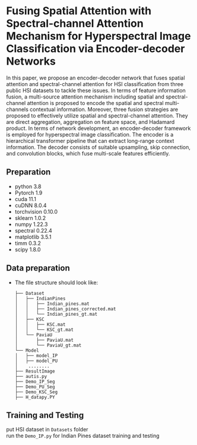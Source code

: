# Fusing Spatial Attention with Spectral-channel Attention Mechanism for Hyperspectral Image Classification via Encoder-decoder Networks
In this paper, we propose an encoder-decoder network that fuses spatial attention and spectral-channel attention for HSI classification from three public HSI datasets to tackle these issues.
In terms of feature information fusion, a multi-source attention mechanism including spatial and spectral-channel attention is proposed to encode the spatial and spectral multi-channels contextual information.
Moreover, three fusion strategies are proposed to effectively utilize spatial and spectral-channel attention.
They are direct aggregation, aggregation on feature space, and Hadamard product.
In terms of network development, an encoder-decoder framework is employed for hyperspectral image classification.
The encoder is a hierarchical transformer pipeline that can extract long-range context information. 
The decoder consists of suitable upsampling, skip connection, and convolution blocks, which fuse multi-scale features efficiently.

## Preparation
* python 3.8 
* Pytorch 1.9
* cuda 11.1 
* cuDNN 8.0.4
* torchvision 0.10.0
* sklearn 1.0.2
* numpy 1.22.3
* spectral 0.22.4
* matplotlib 3.5.1
* timm 0.3.2
* scipy 1.8.0


## Data preparation
- The file structure should look like:
  ```
  ├── Dataset
  │   ├── IndianPines
  │   │   ├── Indian_pines.mat
  │   │   ├── Indian_pines_corrected.mat
  │   │   └── Indian_pines_gt.mat
  │   ├── KSC
  │   │   ├── KSC.mat
  │   │   └── KSC_gt.mat
  │   └── PaviaU
  │       ├── PaviaU.mat
  │       └── PaviaU_gt.mat
  └── Model
  │   ├── model_IP
  │   ├── model_PU
  │    ........
  ├── ResultImage
  ├── autis.py
  ├── Demo_IP_Seg
  ├── Demo_PU_Seg
  ├── Demo_KSC_Seg
  ├── H_datapy.PY
  ```

## Training and Testing
put HSI dataset in ```Datasets``` folder <br>
run the ```Demo_IP.py``` for Indian Pines dataset training and testing<br> 


